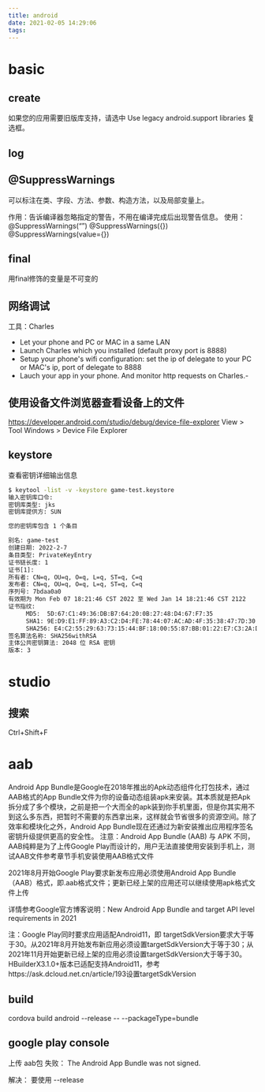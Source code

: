 ```yaml
---
title: android
date: 2021-02-05 14:29:06
tags:
---
```


# basic
## create
如果您的应用需要旧版库支持，请选中 Use legacy android.support libraries 复选框。

## log


## @SuppressWarnings
可以标注在类、字段、方法、参数、构造方法，以及局部变量上。

作用：告诉编译器忽略指定的警告，不用在编译完成后出现警告信息。
使用：
  @SuppressWarnings(“”)
  @SuppressWarnings({})
  @SuppressWarnings(value={})

## final
用final修饰的变量是不可变的

## 网络调试
工具：Charles
- Let your phone and PC or MAC in a same LAN
- Launch Charles which you installed (default proxy port is 8888)
- Setup your phone's wifi configuration: set the ip of delegate to your PC or MAC's ip, port of delegate to 8888
- Lauch your app in your phone. And monitor http requests on Charles.- 

## 使用设备文件浏览器查看设备上的文件
https://developer.android.com/studio/debug/device-file-explorer
View > Tool Windows > Device File Explorer

## keystore
查看密钥详细输出信息
``` zsh
$ keytool -list -v -keystore game-test.keystore
输入密钥库口令:
密钥库类型: jks
密钥库提供方: SUN

您的密钥库包含 1 个条目

别名: game-test
创建日期: 2022-2-7
条目类型: PrivateKeyEntry
证书链长度: 1
证书[1]:
所有者: CN=q, OU=q, O=q, L=q, ST=q, C=q
发布者: CN=q, OU=q, O=q, L=q, ST=q, C=q
序列号: 7bdaa0a0
有效期为 Mon Feb 07 18:21:46 CST 2022 至 Wed Jan 14 18:21:46 CST 2122
证书指纹:
	 MD5:  5D:67:C1:49:36:DB:B7:64:20:0B:27:48:D4:67:F7:35
	 SHA1: 9E:D9:E1:FF:89:A3:C2:D4:FE:78:44:07:AC:AD:4F:35:38:47:7D:30
	 SHA256: E4:C2:55:29:63:73:15:44:BF:18:00:55:87:BB:01:22:E7:C3:2A:DC:CF:28:EF:35:F0:A9:B8:4E:08:38:DF:4A
签名算法名称: SHA256withRSA
主体公共密钥算法: 2048 位 RSA 密钥
版本: 3
```

# studio
## 搜索
Ctrl+Shift+F

# aab
Android App Bundle是Google在2018年推出的Apk动态组件化打包技术，通过AAB格式的App Bundle文件为你的设备动态组装apk来安装。其本质就是把Apk拆分成了多个模块，之前是把一个大而全的apk装到你手机里面，但是你其实用不到这么多东西，把暂时不需要的东西拿出来，这样就会节省很多的资源空间。除了效率和模块化之外，Android App Bundle现在还通过为新安装推出应用程序签名密钥升级提供更高的安全性。
注意：Android App Bundle (AAB) 与 APK 不同，AAB纯粹是为了上传Google Play而设计的，用户无法直接使用安装到手机上，测试AAB文件参考章节手机安装使用AAB格式文件

2021年8月开始Google Play要求新发布应用必须使用Android App Bundle（AAB）格式，即.aab格式文件；更新已经上架的应用还可以继续使用apk格式文件上传

详情参考Google官方博客说明：New Android App Bundle and target API level requirements in 2021

注：Google Play同时要求应用适配Android11，即 targetSdkVersion要求大于等于30。从2021年8月开始发布新应用必须设置targetSdkVersion大于等于30；从2021年11月开始更新已经上架的应用必须设置targetSdkVersion大于等于30。
HBuilderX3.1.0+版本已适配支持Android11，参考https://ask.dcloud.net.cn/article/193设置targetSdkVersion

## build
cordova build android --release -- --packageType=bundle

## google play console
上传 aab包 失败：
The Android App Bundle was not signed.

解决：
要使用 --release